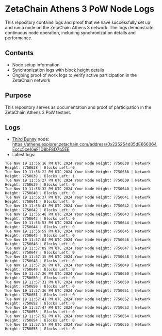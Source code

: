# ZetaChain Athens 3 PoW Node Logs
This repository contains logs and proof that we have successfully set up and run a node on the ZetaChain Athens 3 network. The logs demonstrate continuous node operation, including synchronization details and performance.

## Contents
- Node setup information
- Synchronization logs with block height details
- Ongoing proof of work logs to verify active participation in the ZetaChain network

## Purpose
This repository serves as documentation and proof of participation in the ZetaChain Athens 3 PoW testnet.

## Logs

- [Third Bunny](https://thirdbunny.xyz/) node: https://athens.explorer.zetachain.com/address/0x225254d35dE666064Eccc5ce16eF1D8bF8D7b5EE
- Latest logs:
```
Tue Nov 19 11:56:16 PM UTC 2024 Your Node Height: 7750638 | Network Height: 7750638 | Blocks Left: 0
Tue Nov 19 11:56:22 PM UTC 2024 Your Node Height: 7750638 | Network Height: 7750639 | Blocks Left: 1
Tue Nov 19 11:56:27 PM UTC 2024 Your Node Height: 7750639 | Network Height: 7750639 | Blocks Left: 0
Tue Nov 19 11:56:32 PM UTC 2024 Your Node Height: 7750640 | Network Height: 7750640 | Blocks Left: 0
Tue Nov 19 11:56:37 PM UTC 2024 Your Node Height: 7750641 | Network Height: 7750641 | Blocks Left: 0
Tue Nov 19 11:56:43 PM UTC 2024 Your Node Height: 7750642 | Network Height: 7750642 | Blocks Left: 0
Tue Nov 19 11:56:48 PM UTC 2024 Your Node Height: 7750643 | Network Height: 7750643 | Blocks Left: 0
Tue Nov 19 11:56:53 PM UTC 2024 Your Node Height: 7750644 | Network Height: 7750644 | Blocks Left: 0
Tue Nov 19 11:56:59 PM UTC 2024 Your Node Height: 7750645 | Network Height: 7750645 | Blocks Left: 0
Tue Nov 19 11:57:04 PM UTC 2024 Your Node Height: 7750646 | Network Height: 7750646 | Blocks Left: 0
Tue Nov 19 11:57:09 PM UTC 2024 Your Node Height: 7750647 | Network Height: 7750647 | Blocks Left: 0
Tue Nov 19 11:57:15 PM UTC 2024 Your Node Height: 7750648 | Network Height: 7750648 | Blocks Left: 0
Tue Nov 19 11:57:20 PM UTC 2024 Your Node Height: 7750649 | Network Height: 7750649 | Blocks Left: 0
Tue Nov 19 11:57:26 PM UTC 2024 Your Node Height: 7750650 | Network Height: 7750650 | Blocks Left: 0
Tue Nov 19 11:57:31 PM UTC 2024 Your Node Height: 7750650 | Network Height: 7750650 | Blocks Left: 0
Tue Nov 19 11:57:36 PM UTC 2024 Your Node Height: 7750651 | Network Height: 7750651 | Blocks Left: 0
Tue Nov 19 11:57:41 PM UTC 2024 Your Node Height: 7750652 | Network Height: 7750652 | Blocks Left: 0
Tue Nov 19 11:57:47 PM UTC 2024 Your Node Height: 7750653 | Network Height: 7750653 | Blocks Left: 0
Tue Nov 19 11:57:52 PM UTC 2024 Your Node Height: 7750654 | Network Height: 7750654 | Blocks Left: 0
Tue Nov 19 11:57:57 PM UTC 2024 Your Node Height: 7750655 | Network Height: 7750655 | Blocks Left: 0
```
